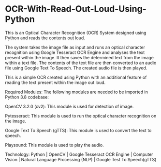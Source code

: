 # OCR-With-Read-Out-Loud-Using-Python

This is an Optical Character Recognition (OCR) System designed using Python and reads the contents out loud. 

The system takes the image file as input and runs an optical character recognition using Google Tesseract OCR Engine and analyses the text present within the image. It then saves the determined text from the image within a text file. The contents of the text file are then converted to an audio file using Google Text To Speech. The created audio file is then played. 

This is a simple OCR created using Python with an additional feature of reading the text present within the image out loud.



Required Modules: The following modules are needed to be imported in Python 3.8 codebase:

OpenCV 3.2.0 (cv2): This module is used for detection of image.

Pytesseract: This module is used to run the optical character recognition on the image.

Google Text To Speech (gTTS): This module is used to convert the text to speech.

Playsound: This module is used to play the audio.



Technology: Python | OpenCV | Google Tesseract OCR Engine | Computer Vision | Natural Language Processing (NLP) | Google Test To Speech(gTTS)
